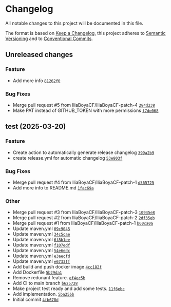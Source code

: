# Changelog

All notable changes to this project will be documented in this file.

The format is based on [Keep a Changelog](https://keepachangelog.com/en/1.0.0/), this project adheres to [Semantic Versioning](https://semver.org/spec/v2.0.0.html) and to [Conventional Commits](https://www.conventionalcommits.org/en/v1.0.0/).

## Unreleased changes

### Feature
- Add more info [`81262f0`](https://github.com/IliaBoyaCF/jni/commit/81262f0)

### Bug Fixes
- Merge pull request #5 from IliaBoyaCF/IliaBoyaCF-patch-4 [`284d238`](https://github.com/IliaBoyaCF/jni/commit/284d238)
- Make PAT instead of GITHUB_TOKEN with more permissions [`f7de068`](https://github.com/IliaBoyaCF/jni/commit/f7de068)

## test (2025-03-20)

### Feature
- Create action to automatically generate release changelog [`399a2b9`](https://github.com/IliaBoyaCF/jni/commit/399a2b9)
- create release.yml for automatic changelog [`53e803f`](https://github.com/IliaBoyaCF/jni/commit/53e803f)

### Bug Fixes
- Merge pull request #4 from IliaBoyaCF/IliaBoyaCF-patch-1 [`d565725`](https://github.com/IliaBoyaCF/jni/commit/d565725)
- Add more info to README.md [`1fac69a`](https://github.com/IliaBoyaCF/jni/commit/1fac69a)

### Other
- Merge pull request #3 from IliaBoyaCF/IliaBoyaCF-patch-3 [`10945e8`](https://github.com/IliaBoyaCF/jni/commit/10945e8)
- Merge pull request #2 from IliaBoyaCF/IliaBoyaCF-patch-2 [`2df35eb`](https://github.com/IliaBoyaCF/jni/commit/2df35eb)
- Merge pull request #1 from IliaBoyaCF/IliaBoyaCF-patch-1 [`b60ca0a`](https://github.com/IliaBoyaCF/jni/commit/b60ca0a)
- Update maven.yml [`09c9045`](https://github.com/IliaBoyaCF/jni/commit/09c9045)
- Update maven.yml [`34c5cae`](https://github.com/IliaBoyaCF/jni/commit/34c5cae)
- Update maven.yml [`6f8b1ee`](https://github.com/IliaBoyaCF/jni/commit/6f8b1ee)
- Update maven.yml [`f107edf`](https://github.com/IliaBoyaCF/jni/commit/f107edf)
- Update maven.yml [`54e6edc`](https://github.com/IliaBoyaCF/jni/commit/54e6edc)
- Update maven.yml [`e3aecfd`](https://github.com/IliaBoyaCF/jni/commit/e3aecfd)
- Update maven.yml [`e6733ff`](https://github.com/IliaBoyaCF/jni/commit/e6733ff)
- Add build and push docker image [`4cc182f`](https://github.com/IliaBoyaCF/jni/commit/4cc182f)
- Add Dockerfile [`5b29da1`](https://github.com/IliaBoyaCF/jni/commit/5b29da1)
- Remove redunant feature. [`ef4ec5b`](https://github.com/IliaBoyaCF/jni/commit/ef4ec5b)
- Add CI to main branch [`b625728`](https://github.com/IliaBoyaCF/jni/commit/b625728)
- Make project test ready and add some tests. [`11f6ebc`](https://github.com/IliaBoyaCF/jni/commit/11f6ebc)
- Add implementation. [`5ba256b`](https://github.com/IliaBoyaCF/jni/commit/5ba256b)
- Initial commit [`4fb678d`](https://github.com/IliaBoyaCF/jni/commit/4fb678d)

